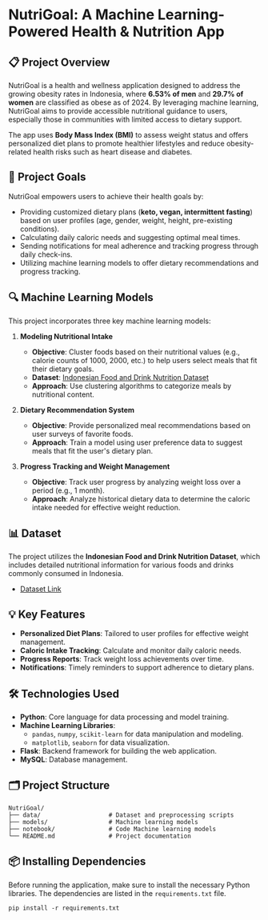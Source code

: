 # NutriGoal: A Machine Learning-Powered Health & Nutrition App

## 📋 Project Overview
NutriGoal is a health and wellness application designed to address the growing obesity rates in Indonesia, where **6.53% of men** and **29.7% of women** are classified as obese as of 2024. By leveraging machine learning, NutriGoal aims to provide accessible nutritional guidance to users, especially those in communities with limited access to dietary support.

The app uses **Body Mass Index (BMI)** to assess weight status and offers personalized diet plans to promote healthier lifestyles and reduce obesity-related health risks such as heart disease and diabetes.

## 🚀 Project Goals
NutriGoal empowers users to achieve their health goals by:
- Providing customized dietary plans (**keto, vegan, intermittent fasting**) based on user profiles (age, gender, weight, height, pre-existing conditions).
- Calculating daily caloric needs and suggesting optimal meal times.
- Sending notifications for meal adherence and tracking progress through daily check-ins.
- Utilizing machine learning models to offer dietary recommendations and progress tracking.

## 🔍 Machine Learning Models
This project incorporates three key machine learning models:

1. **Modeling Nutritional Intake**
   - **Objective**: Cluster foods based on their nutritional values (e.g., calorie counts of 1000, 2000, etc.) to help users select meals that fit their dietary goals.
   - **Dataset**: [Indonesian Food and Drink Nutrition Dataset](https://www.kaggle.com/datasets/anasfikrihanif/indonesian-food-and-drink-nutrition-dataset)
   - **Approach**: Use clustering algorithms to categorize meals by nutritional content.

2. **Dietary Recommendation System**
   - **Objective**: Provide personalized meal recommendations based on user surveys of favorite foods.
   - **Approach**: Train a model using user preference data to suggest meals that fit the user's dietary plan.

3. **Progress Tracking and Weight Management**
   - **Objective**: Track user progress by analyzing weight loss over a period (e.g., 1 month).
   - **Approach**: Analyze historical dietary data to determine the caloric intake needed for effective weight reduction.

## 📊 Dataset
The project utilizes the **Indonesian Food and Drink Nutrition Dataset**, which includes detailed nutritional information for various foods and drinks commonly consumed in Indonesia.

- [Dataset Link](https://www.kaggle.com/datasets/anasfikrihanif/indonesian-food-and-drink-nutrition-dataset)

## 💡 Key Features
- **Personalized Diet Plans**: Tailored to user profiles for effective weight management.
- **Caloric Intake Tracking**: Calculate and monitor daily caloric needs.
- **Progress Reports**: Track weight loss achievements over time.
- **Notifications**: Timely reminders to support adherence to dietary plans.

## 🛠️ Technologies Used
- **Python**: Core language for data processing and model training.
- **Machine Learning Libraries**:
  - `pandas`, `numpy`, `scikit-learn` for data manipulation and modeling.
  - `matplotlib`, `seaborn` for data visualization.
- **Flask**: Backend framework for building the web application.
- **MySQL**: Database management.

## 🗂️ Project Structure
```plaintext
NutriGoal/
├── data/                   # Dataset and preprocessing scripts
├── models/                 # Machine learning models
├── notebook/               # Code Machine learning models
└── README.md               # Project documentation
```

## 📦 Installing Dependencies

Before running the application, make sure to install the necessary Python libraries. The dependencies are listed in the `requirements.txt` file.

```plaintext
pip install -r requirements.txt
